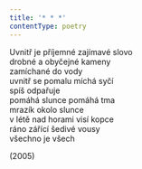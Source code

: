 ```yaml
---
title: '* * *'
contentType: poetry
---
```


<section>

Uvnitř je příjemné zajímavé slovo  
drobné a obyčejné kameny  
zamíchané do vody  
uvnitř se pomalu míchá syčí  
spíš odpařuje  
pomáhá slunce pomáhá tma  
mrazík okolo slunce  
v létě nad horami visí kopce  
ráno zářící šedivé vousy  
všechno je všech

</section>

<section>

(2005)

</section>
